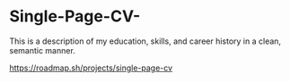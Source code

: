 # Single-Page-CV-
This is a description of my education, skills, and career history in a clean, semantic manner.

https://roadmap.sh/projects/single-page-cv
